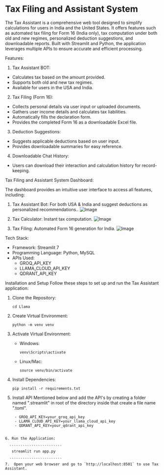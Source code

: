 # Tax Filing and Assistant System #

The Tax Assistant is a comprehensive web tool designed to simplify calculations for users in India and the United States. It offers features such as automated tax filing for Form 16 (India only), tax computation under both old and new regimes, personalized deduction suggestions, and downloadable reports. Built with Streamlit and Python, the application leverages multiple APIs to ensure accurate and efficient processing.

Features:

1. Tax Assistant BOT:

* Calculates tax based on the amount provided.
* Supports both old and new tax regimes.
* Available for users in the USA and India.

2. Tax Filing (Form 16):

* Collects personal details via user input or uploaded documents.
* Gathers user income details and calculates tax liabilities.
* Automatically fills the declaration form.
* Provides the completed Form 16 as a downloadable Excel file.

3. Deduction Suggestions:

* Suggests applicable deductions based on user input.
* Provides downloadable summaries for easy reference.

4. Downloadable Chat History:

* Users can download their interaction and calculation history for record-keeping.


Tax Filing and Assistant System Dashboard:

The dashboard provides an intuitive user interface to access all features, including:

1. Tax Assistant Bot: For both USA & India and suggest deductions as personalized recommendations..
![Image](https://github.com/user-attachments/assets/0939de31-f89c-4e01-95f9-c0d8553901e3)

2. Tax Calculator: Instant tax computation.
![Image](https://github.com/user-attachments/assets/c55ea186-5e5f-4fab-a27d-04447cf11fe2)

3. Tax Filing: Automated Form 16 generation for India.
![Image](https://github.com/user-attachments/assets/bcf7066d-5d0c-476e-a8f3-fbdd7cd5dd6c)


Tech Stack:

* Framework: Streamlit 7
* Programming Language: Python, MySQL
* APIs Used:
    - GROQ_API_KEY
    - LLAMA_CLOUD_API_KEY
    - QDRANT_API_KEY

Installation and Setup
Follow these steps to set up and run the Tax Assistant application:

1. Clone the Repository:
    ``````````
    cd Llama

    ``````````
2. Create Virtual Environment:
    ````````````````````
    python -m venv venv

    ````````````````````
3. Activate Virtual Environment:
    - Windows:
       ``````````````````````
       venv\Scripts\activate

       ``````````````````````
    - Linux/Mac:
       `````````````````````````
       source venv/bin/activate
    
       `````````````````````````
4. Install Dependencies:
    `````````````````````````````````
    pip install -r requirements.txt

    `````````````````````````````````
5. Install API Mentioned below and add the API's by creating a folder named ".streamlit" in root of the directory inside that create a file name
 ".toml".

   ```````````````````````````````````````````````````
    - GROQ_API_KEY=your_groq_api_key
    - LLAMA_CLOUD_API_KEY=your_llama_cloud_api_key
    - QDRANT_API_KEY=your_qdrant_api_key

 ```````````````````````````````````````````````````````

6. Run the Application:

   ````````````````````````
    streamlit run app.py

   ````````````````````````
7.  Open your web browser and go to `http://localhost:8501` to use Tax Assistant.

